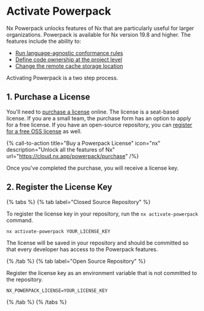 # Activate Powerpack

Nx Powerpack unlocks features of Nx that are particularly useful for larger organizations. Powerpack is available for Nx version 19.8 and higher. The features include the ability to:

- [Run language-agnostic conformance rules](/nx-enterprise/powerpack/conformance)
- [Define code ownership at the project level](/nx-enterprise/powerpack/owners)
- [Change the remote cache storage location](/nx-enterprise/powerpack/custom-caching)

Activating Powerpack is a two step process.

## 1. Purchase a License

You'll need to [purchase a license](https://cloud.nx.app/powerpack/purchase) online. The license is a seat-based license. If you are a small team, the purchase form has an option to apply for a free license. If you have an open-source repository, you can [register for a free OSS license](https://forms.gle/mWjQo6Vrv5Kt6WYh9) as well.

{% call-to-action title="Buy a Powerpack License" icon="nx" description="Unlock all the features of Nx" url="https://cloud.nx.app/powerpack/purchase" /%}

Once you've completed the purchase, you will receive a license key.

## 2. Register the License Key

{% tabs %}
{% tab label="Closed Source Repository" %}

To register the license key in your repository, run the `nx activate-powerpack` command.

```shell
nx activate-powerpack YOUR_LICENSE_KEY
```

The license will be saved in your repository and should be committed so that every developer has access to the Powerpack features.

{% /tab %}
{% tab label="Open Source Repository" %}

Register the license key as an environment variable that is not committed to the repository.

```{% fileName=".env" %}
NX_POWERPACK_LICENSE=YOUR_LICENSE_KEY
```

{% /tab %}
{% /tabs %}
